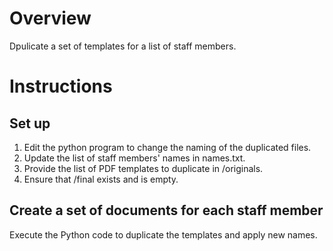 # Overview
Dpulicate a set of templates for a list of staff members.

# Instructions

## Set up
1. Edit the python program to change the naming of the duplicated files.
2. Update the list of staff members' names in names.txt.
3. Provide the list of PDF templates to duplicate in /originals.
4. Ensure that /final exists and is empty.

## Create a set of documents for each staff member
Execute the Python code to duplicate the templates and apply new names.
